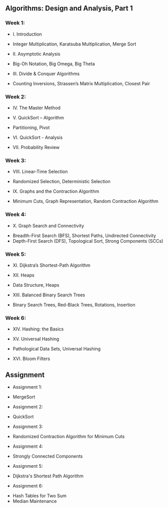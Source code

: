 ## Algorithms: Design and Analysis, Part 1

### Week 1:	
* I. Introduction
- Integer Multiplication, Karatsuba Multiplication, Merge Sort
    
* II. Asymptotic Analysis
- Big-Oh Notation, Big Omega, Big Theta
	
* III. Divide & Conquer Algorithms
- Counting Inversions, Strassen’s Matrix Multiplication, Closest Pair
	
### Week 2:	
* IV. The Master Method

* V. QuickSort – Algorithm
- Partitioning, Pivot
	
* VI. QuickSort - Analysis

* VII. Probability Review

### Week 3:	
* VIII. Linear-Time Selection
- Randomized Selection, Deterministic Selection
	
* IX. Graphs and the Contraction Algorithm
- Minimum Cuts, Graph Representation, Random Contraction Algorithm
	
### Week 4:	
* X. Graph Search and Connectivity
- Breadth-First Search (BFS), Shortest Paths, Undirected Connectivity
- Depth-First Search (DFS), Topological Sort, Strong Components (SCCs)
	
### Week 5:	
* XI. Dijkstra’s Shortest-Path Algorithm

* XII. Heaps
- Data Structure, Heaps
	
* XIII. Balanced Binary Search Trees
- Binary Search Trees, Red-Black Trees, Rotations, Insertion
	
### Week 6:	
* XIV. Hashing: the Basics

* XV. Universal Hashing
- Pathological Data Sets, Universal Hashing
	
* XVI. Bloom Filters

## Assignment

* Assignment 1: 
- MergeSort

* Assignment 2: 
- QuickSort

* Assignment 3: 
- Randomized Contraction Algorithm for Minimum Cuts

* Assignment 4: 
- Strongly Connected Components

* Assignment 5: 
- Dijkstra's Shortest Path Algorithm

* Assignment 6: 
- Hash Tables for Two Sum
- Median Maintenance
